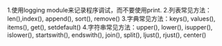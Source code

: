 1.使用logging module来记录程序调试，而不要使用print.
2.列表常见方法：len(),index(), append(), sort(), remove()
3.字典常见方法：keys(), values(), items(), get(), setdefault()
4.字符串常见方法：upper(), lower(), isupper(), islower(), startswith(), endswith(), join(), split(), ljust(), rjust(), center()